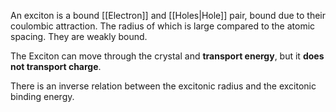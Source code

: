 An exciton is  a bound [[Electron]] and [[Holes|Hole]] pair, bound due to their coulombic attraction. The radius of which is large compared to the atomic spacing. They are weakly bound.

The Exciton can move through the crystal and **transport energy**, but it **does not transport charge**.

There is an inverse relation between the excitonic radius and the excitonic binding energy.
